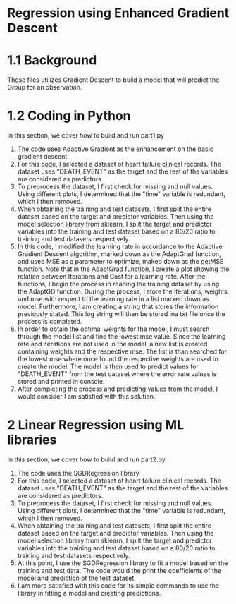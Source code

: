 # Regression using Enhanced Gradient Descent

# 1.1 Background
  These files utilizes Gradient Descent to build a model that will predict the Group for an observation. 

# 1.2 Coding in Python
In this section, we cover how to build and run part1.py

1. The code uses Adaptive Gradient as the enhancement on the basic gradient descent
2. For this code, I selected a dataset of heart failure clinical records. The dataset uses "DEATH_EVENT" as the target and the rest of the variables are considered as predictors.
3. To preprocess the dataset, I first check for missing and null values. Using different plots, I determined that the "time" variable is redundant, which I then removed.
4. When obtaining the training and test datasets, I first split the entire dataset based on the target and predictor variables. Then using the model selection library from sklearn, I split the target and predictor variables into the training and test dataset based on a 80/20 ratio to training and test datasets respectively.
5. In this code, I modified the learning rate in accordance to the Adaptive Gradient Descent algorithm, marked down as the AdaptGrad function, and used MSE as a parameter to optimize, maked down as the getMSE function. Note that in the AdaptGrad function, I create a plot showing the relation between Iterations and Cost for a learning rate. After the functions, I begin the process in reading the training dataset by using the AdaptGD function. During the process, I store the iterations, weights, and mse with respect to the learning rate in a list marked down as model. Furthermore, I am creating a string that stores the information previously stated. This log string will then be stored ina txt file once the process is completed.
6. In order to obtain the optimal weights for the model, I must search through the model list and find the lowest mse value. Since the learning rate and iterations are not used in the model, a new list is created containing weights and the respective mse. The list is than searched for the lowest mse where once found the respective weights are used to create the model. The model is then used to predict values for "DEATH_EVENT" from the test dataset where the error rate values is stored and printed in console.
7. After completing the process and predicting values from the model, I would consider I am satisfied with this solution. 

# 2 Linear Regression using ML libraries
In this section, we cover how to build and run part2.py

1. The code uses the SGDRegression library
2. For this code, I selected a dataset of heart failure clinical records. The dataset uses "DEATH_EVENT" as the target and the rest of the variables are considered as predictors.
3. To preprocess the dataset, I first check for missing and null values. Using different plots, I determined that the "time" variable is redundant, which I then removed.
4. When obtaining the training and test datasets, I first split the entire dataset based on the target and predictor variables. Then using the model selection library from sklearn, I split the target and predictor variables into the training and test dataset based on a 80/20 ratio to training and test datasets respectively.
5. At this point, I use the SGDRegression library to fit a model based on the training and test data. The code would the print the coefficients of the model and prediction of the test dataset.
6. I am more satisfied with this code for its simple commands to use the library in fitting a model and creating predictions.
